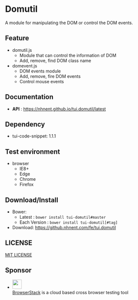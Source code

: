 Domutil
===============
A module for manipulating the DOM or control the DOM events.

## Feature
* domutil.js
  * Module that can control the information of DOM
  * Add, remove, find DOM class name
* domevent.js
  * DOM events module
  * Add, remove, fire DOM events
  * Control mouse events

## Documentation
* **API** : https://nhnent.github.io/tui.domutil/latest

## Dependency
* tui-code-snippet: 1.1.1

## Test environment
* browser
	* IE8+
    * Edge
	* Chrome
	* Firefox

## Download/Install
* Bower:
   * Latest : `bower install tui-domutil#master`
   * Each Version : `bower install tui-domutil[#tag]`
* Download: https://github.nhnent.com/fe/tui.domutil

## LICENSE
[MIT LICENSE](LICENSE)

## Sponsor
* <img src="https://cloud.githubusercontent.com/assets/12269563/12287774/8cf4d2c0-ba12-11e5-9fa8-0a9c452cca05.png" height="30"><br>
 [BrowserStack](https://www.browserstack.com/) is a cloud based cross browser testing tool
